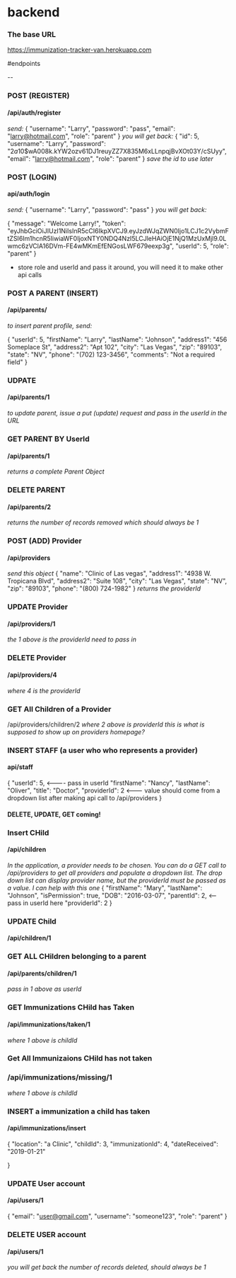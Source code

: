 # backend

### The base URL
https://immunization-tracker-van.herokuapp.com

#endpoints

-- 
### POST (REGISTER) 
#### /api/auth/register

*send:* 
{
	"username": "Larry", 
	"password": "pass", 
	"email": "larry@hotmail.com", 
	"role": "parent"
}
*you will get back:*
{
  "id": 5,   
  "username": "Larry",
  "password": "$2a$10$wA008k.kYW2ozv61DJ1reuyZZ7X835M6xLLnpqjBvXOt03Y/cSUyy", 
  "email": "larry@hotmail.com",
  "role": "parent"
}
_save the id to use later_

### POST (LOGIN)
#### api/auth/login
*send:*
{
	"username": "Larry", 
	"password": "pass"
}
*you will get back:*

{
  "message": "Welcome Larry!",
  "token": "eyJhbGciOiJIUzI1NiIsInR5cCI6IkpXVCJ9.eyJzdWJqZWN0Ijo1LCJ1c2VybmFtZSI6Im1hcnR5IiwiaWF0IjoxNTY0NDQ4NzI5LCJleHAiOjE1NjQ1MzUxMjl9.0Lwmc6zVClA16DVm-FE4wMKmEfENGosLWF679eexp3g",
  "userId": 5,
  "role": "parent"
}
- store role and userId and pass it around, you will need it to make other api calls

### POST A PARENT (INSERT)
#### /api/parents/

*to insert parent profile, send:*

{
	"userId": 5, 
	"firstName": "Larry", 
	"lastName": "Johnson", 
	"address1": "456 Someplace St", 
	"address2": "Apt 102", 
	"city": "Las Vegas", 
	"zip": "89103", 
	"state": "NV", 
	"phone": "(702) 123-3456",
	"comments": "Not a required field"
}


### UDPATE
#### /api/parents/1
*to update parent, issue a put (update) request and pass in the userId in the URL*


### GET PARENT BY UserId
#### /api/parents/1 
*returns a complete Parent Object*

### DELETE PARENT
#### /api/parents/2
*returns the number of records removed which should always be 1*


### POST (ADD) Provider
#### /api/providers
*send this object*
 {
	"name": "Clinic of Las vegas", 
	"address1": "4938 W. Tropicana Blvd",
	"address2": "Suite 108", 
	 "city": "Las Vegas", 
	"state": "NV", 
	"zip": "89103", 
	"phone": "(800) 724-1982"
}
*returns the providerId*


### UPDATE Provider
#### /api/providers/1
*the 1 above is the providerId need to pass in*


### DELETE Provider
#### /api/providers/4
*where 4 is the providerId*

### GET All Children of a Provider
/api/providers/children/2
*where 2 above is providerId*
*this is what is supposed to show up on providers homepage?*

### INSERT STAFF (a user who who represents a provider)
#### api/staff

{
	"userId": 5, <---- pass in userId
	"firstName": "Nancy", 
	"lastName": "Oliver", 
	"title": "Doctor",
	"providerId": 2 <--- value should come from a dropdown list after making api call to /api/providers
}

#### DELETE, UPDATE, GET coming!

### Insert CHild
#### /api/children

*In the application, a provider needs to be chosen. You can do a GET call to /api/providers to get all providers and
populate a dropdown list. The drop down list can display provider name, but the providerId must be passed as a value.  I 
can help with this one* 
{
	"firstName": "Mary", 
	"lastName": "Johnson", 
	"isPermission": true, 
	"DOB": "2016-03-07", 
	"parentId": 2,  <-- pass in userId here
	"providerId": 2 
}

### UPDATE Child
#### /api/children/1

### GET ALL CHildren belonging to a parent
#### /api/parents/children/1
*pass in 1 above as userId*


### GET Immunizations CHild has Taken
#### /api/immunizations/taken/1
*where 1 above is childId*

### Get All Immunizaions CHild has not taken
### /api/immunizations/missing/1
*where 1 above is childId*
 
### INSERT a immunization a child has taken
#### /api/immunizations/insert
{
	"location": "a Clinic", 
	"childId": 3, 
	"immunizationId": 4, 
	"dateReceived": "2019-01-21"

}
### UPDATE User account
#### /api/users/1
{
	"email": "user@gmail.com", 
	"username": "someone123", 
    "role": "parent" 
}

### DELETE USER account
#### /api/users/1
*you will get back the number of records deleted, should always be 1*